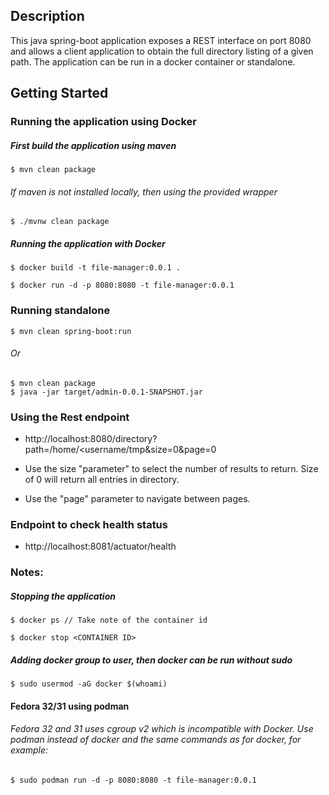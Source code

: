 ## Description

This java spring-boot application exposes a REST interface on port 8080 and allows a client application to obtain the full
directory listing of a given path. The application can be run in a docker container or standalone.

## Getting Started

### Running the application using Docker

##### First build the application using maven

    $ mvn clean package

###### If maven is not installed locally, then using the provided wrapper

    $ ./mvnw clean package 

##### Running the application with Docker

    $ docker build -t file-manager:0.0.1 .

    $ docker run -d -p 8080:8080 -t file-manager:0.0.1

### Running standalone

    $ mvn clean spring-boot:run

###### Or
    $ mvn clean package
    $ java -jar target/admin-0.0.1-SNAPSHOT.jar


### Using the Rest endpoint

* http://localhost:8080/directory?path=/home/<username/tmp&size=0&page=0

* Use the size "parameter" to select the number of results to return. Size of 0 will return all entries in directory.

* Use the "page" parameter to navigate between pages.  

### Endpoint to check health status

* http://localhost:8081/actuator/health


### Notes:

##### Stopping the application 

    $ docker ps // Take note of the container id

    $ docker stop <CONTAINER ID>

##### Adding docker group to user, then docker can be run without sudo
    $ sudo usermod -aG docker $(whoami)

#### Fedora 32/31 using podman 
###### Fedora 32 and 31 uses cgroup v2 which is incompatible with Docker. Use podman instead of docker and the same commands as for docker, for example:

    $ sudo podman run -d -p 8080:8080 -t file-manager:0.0.1


